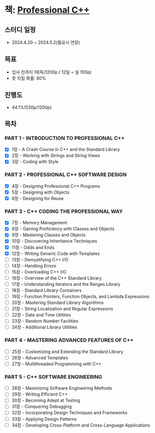 # 책: [Professional C++](https://www.amazon.com/Professional-C-Marc-Gregoire/dp/1119695406)

## 스터디 일정
- 2024.4.20 ~ 2024.5.2(필요시 연장)
  
## 목표
- 입사 전까지 1회독(1200p / 12일 = 일 100p)
- 못 지킬 확률: 80%

## 진행도
- 44.1%(530p/1200p)

## 목차

### PART 1 - INTRODUCTION TO PROFESSIONAL C++
- [x] 1장 - A Crash Course in C++ and the Standard Library
- [x] 2장 - Working with Strings and String Views
- [x] 3장 - Coding with Style
### PART 2 - PROFESSIONAL C++ SOFTWARE DESIGN 
- [x] 4장 - Designing Professional C++ Programs
- [x] 5장 - Designing with Objects
- [x] 6장 - Designing for Reuse
### PART 3 - C++ CODING THE PROFESSIONAL WAY
- [x] 7장 - Memory Management
- [x] 8장 - Gaining Proficiency with Classes and Objects
- [x] 9장 - Mastering Classes and Objects
- [x] 10장 - Discovering Inheritance Techniques
- [x] 11장 - Odds and Ends
- [x] 12장 - Writing Generic Code with Templates
- [ ] 13장 - Demystifying C++ I/O
- [ ] 14장 - Handling Errors
- [ ] 15장 - Overloading C++ I/O
- [ ] 16장 - Overview of the C++ Standard Library
- [ ] 17장 - Understanding Iterators and the Ranges Library
- [ ] 18장 - Standard Library Containers
- [ ] 19장 - Function Pointers, Function Objects, and Lambda Expressions
- [ ] 20장 - Mastering Standard Library Algorithms
- [ ] 21장 - String Localization and Regular Expressions
- [ ] 22장 - Date and Time Utilities
- [ ] 23장 - Random Number Facilities
- [ ] 24장 - Additional Library Utilities
### PART 4 - MASTERING ADVANCED FEATURES OF C++
- [ ] 25장 - Customizing and Extending the Standard Library
- [ ] 26장 - Advanced Templates
- [ ] 27장 - Multithreaded Programming with C++
### PART 5 - C++ SOFTWARE ENGINEERING
- [ ] 28장 - Maximizing Software Engineering Methods
- [ ] 29장 - Writing Efficient C++
- [ ] 30장 - Becoming Adept at Testing
- [ ] 31장 - Conquering Debugging
- [ ] 32장 - Incorporating Design Techniques and Frameworks
- [ ] 33장 - Applying Design Patterns
- [ ] 34장 - Developing Cross-Platform and Cross-Language Applications
